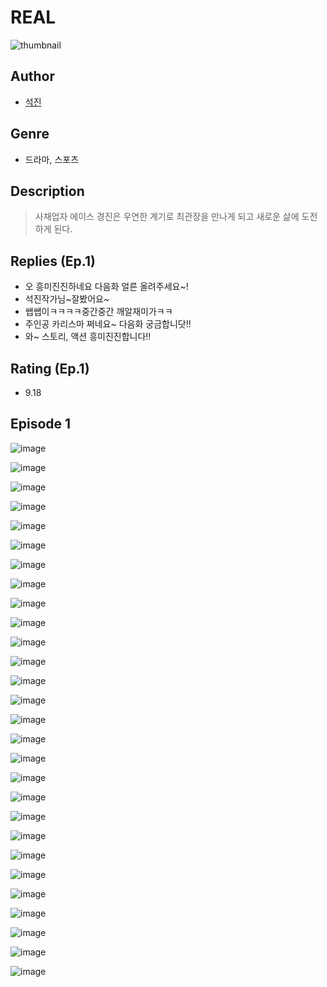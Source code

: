 # REAL
![thumbnail](https://image-comic.pstatic.net/user_contents_data/challenge_comic/2023/05/26/331813/upload_4063200378407248228_480x623.jpeg)

## Author
- [석진](https://comic.naver.com/artistTitle?id=331813)

## Genre
- 드라마, 스포츠

## Description
> 사채업자 에이스 경진은 우연한 계기로 최관장을 만나게 되고 새로운 삶에 도전하게 된다.

## Replies (Ep.1)
- 오 흥미진진하네요 다음화 얼른 올려주세요~!
- 석진작가님~잘봤어요~
- 쌥쌥이ㅋㅋㅋㅋ중간중간 깨알재미가ㅋㅋ
- 주인공 카리스마 쩌네요~ 다음화 궁금합니닷!!
- 와~ 스토리, 액션 흥미진진합니다!!

## Rating (Ep.1)
- 9.18

## Episode 1
![image](https://image-comic.pstatic.net/user_contents_data/challenge_comic/2023/05/23/331813/upload_3702858720240546402.jpeg)

![image](https://image-comic.pstatic.net/user_contents_data/challenge_comic/2023/05/23/331813/upload_3486685933945840485.jpeg)

![image](https://image-comic.pstatic.net/user_contents_data/challenge_comic/2023/05/23/331813/upload_3690194546133853488.jpeg)

![image](https://image-comic.pstatic.net/user_contents_data/challenge_comic/2023/05/23/331813/upload_7077179423311934000.jpeg)

![image](https://image-comic.pstatic.net/user_contents_data/challenge_comic/2023/05/23/331813/upload_4051376423621976420.jpeg)

![image](https://image-comic.pstatic.net/user_contents_data/challenge_comic/2023/05/23/331813/upload_4063150883120231987.jpeg)

![image](https://image-comic.pstatic.net/user_contents_data/challenge_comic/2023/05/23/331813/upload_3918471636992669537.jpeg)

![image](https://image-comic.pstatic.net/user_contents_data/challenge_comic/2023/05/23/331813/upload_3545008226819072865.jpeg)

![image](https://image-comic.pstatic.net/user_contents_data/challenge_comic/2023/05/23/331813/upload_7291666692738201444.jpeg)

![image](https://image-comic.pstatic.net/user_contents_data/challenge_comic/2023/05/23/331813/upload_7077745689013401395.jpeg)

![image](https://image-comic.pstatic.net/user_contents_data/challenge_comic/2023/05/23/331813/upload_7221579409833211750.jpeg)

![image](https://image-comic.pstatic.net/user_contents_data/challenge_comic/2023/05/23/331813/upload_3846981415982936420.jpeg)

![image](https://image-comic.pstatic.net/user_contents_data/challenge_comic/2023/05/23/331813/upload_3544952138804703845.jpeg)

![image](https://image-comic.pstatic.net/user_contents_data/challenge_comic/2023/05/23/331813/upload_3847821430719854896.jpeg)

![image](https://image-comic.pstatic.net/user_contents_data/challenge_comic/2023/05/23/331813/upload_7378696336681809968.jpeg)

![image](https://image-comic.pstatic.net/user_contents_data/challenge_comic/2023/05/23/331813/upload_3545235834363470642.jpeg)

![image](https://image-comic.pstatic.net/user_contents_data/challenge_comic/2023/05/23/331813/upload_7378133377263087925.jpeg)

![image](https://image-comic.pstatic.net/user_contents_data/challenge_comic/2023/05/23/331813/upload_7075778671253992548.jpeg)

![image](https://image-comic.pstatic.net/user_contents_data/challenge_comic/2023/05/23/331813/upload_3832617576436216419.jpeg)

![image](https://image-comic.pstatic.net/user_contents_data/challenge_comic/2023/05/23/331813/upload_7364283920310035253.jpeg)

![image](https://image-comic.pstatic.net/user_contents_data/challenge_comic/2023/05/23/331813/upload_3905858035351315812.jpeg)

![image](https://image-comic.pstatic.net/user_contents_data/challenge_comic/2023/05/23/331813/upload_3474865969081758308.jpeg)

![image](https://image-comic.pstatic.net/user_contents_data/challenge_comic/2023/05/23/331813/upload_4063149980391913524.jpeg)

![image](https://image-comic.pstatic.net/user_contents_data/challenge_comic/2023/05/23/331813/upload_7162193691697767269.jpeg)

![image](https://image-comic.pstatic.net/user_contents_data/challenge_comic/2023/05/23/331813/upload_7003716682790495030.jpeg)

![image](https://image-comic.pstatic.net/user_contents_data/challenge_comic/2023/05/23/331813/upload_3978703987013794146.jpeg)

![image](https://image-comic.pstatic.net/user_contents_data/challenge_comic/2023/05/23/331813/upload_3762869850149904696.jpeg)

![image](https://image-comic.pstatic.net/user_contents_data/challenge_comic/2023/05/23/331813/upload_4063997703820227120.jpeg)
